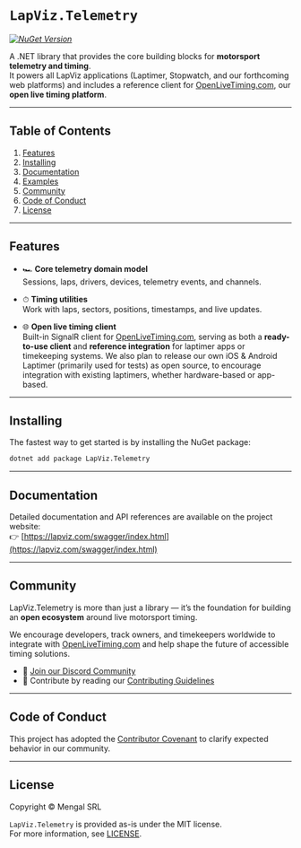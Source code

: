 # `LapViz.Telemetry`

_[![NuGet Version](https://img.shields.io/nuget/v/LapViz.Telemetry.svg?style=flat&label=NuGet%3A%20LapViz.Telemetry)](https://www.nuget.org/packages/LapViz.Telemetry/)_  

A .NET library that provides the core building blocks for **motorsport telemetry and timing**.  
It powers all LapViz applications (Laptimer, Stopwatch, and our forthcoming web platforms) and includes a reference client for [OpenLiveTiming.com](https://openlivetiming.com), our **open live timing platform**.

---

## Table of Contents

1. [Features](#features)  
2. [Installing](#installing)  
3. [Documentation](#documentation)  
4. [Examples](#examples)  
5. [Community](#community)  
6. [Code of Conduct](#code-of-conduct)  
7. [License](#license)

---

## Features

* 🏎 **Core telemetry domain model**  
  Sessions, laps, drivers, devices, telemetry events, and channels.

* ⏱ **Timing utilities**  
  Work with laps, sectors, positions, timestamps, and live updates.

* 🌐 **Open live timing client**  
  Built-in SignalR client for [OpenLiveTiming.com](https://openlivetiming.com), serving as both a **ready-to-use client** and **reference integration** for laptimer apps or timekeeping systems. We also plan to release our own iOS & Android Laptimer (primarily used for tests) as open source, to encourage integration with existing laptimers, whether hardware-based or app-based.

---

## Installing

The fastest way to get started is by installing the NuGet package:

```bash
dotnet add package LapViz.Telemetry
```

---

## Documentation

Detailed documentation and API references are available on the project website:  
👉 [https://lapviz.com/swagger/index.html](https://lapviz.com/swagger/index.html)

---

## Community

LapViz.Telemetry is more than just a library — it’s the foundation for building an **open ecosystem** around live motorsport timing.  

We encourage developers, track owners, and timekeepers worldwide to integrate with [OpenLiveTiming.com](https://openlivetiming.com) and help shape the future of accessible timing solutions.

- 💬 [Join our Discord Community](https://discord.gg/GRfnhBFr)
- 🤝 Contribute by reading our [Contributing Guidelines](CONTRIBUTING.md)

---

## Code of Conduct

This project has adopted the [Contributor Covenant](CODE_OF_CONDUCT.md) to clarify expected behavior in our community.

---

## License

Copyright © Mengal SRL

`LapViz.Telemetry` is provided as-is under the MIT license.  
For more information, see [LICENSE](LICENSE).
